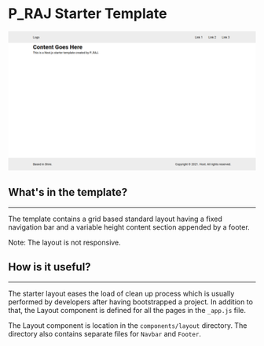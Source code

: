 # P_RAJ Starter Template

![P_RAJ Starter Template](./public/template.png)

## What's in the template?

---

The template contains a grid based standard layout having a fixed navigation bar and a variable height content section appended by a footer.

Note: The layout is not responsive.

## How is it useful?

---

The starter layout eases the load of clean up process which is usually performed by developers after having bootstrapped a project. In addition to that, the Layout component is defined for all the pages in the `_app.js` file.

The Layout component is location in the `components/layout` directory. The directory also contains separate files for `Navbar` and `Footer`.
